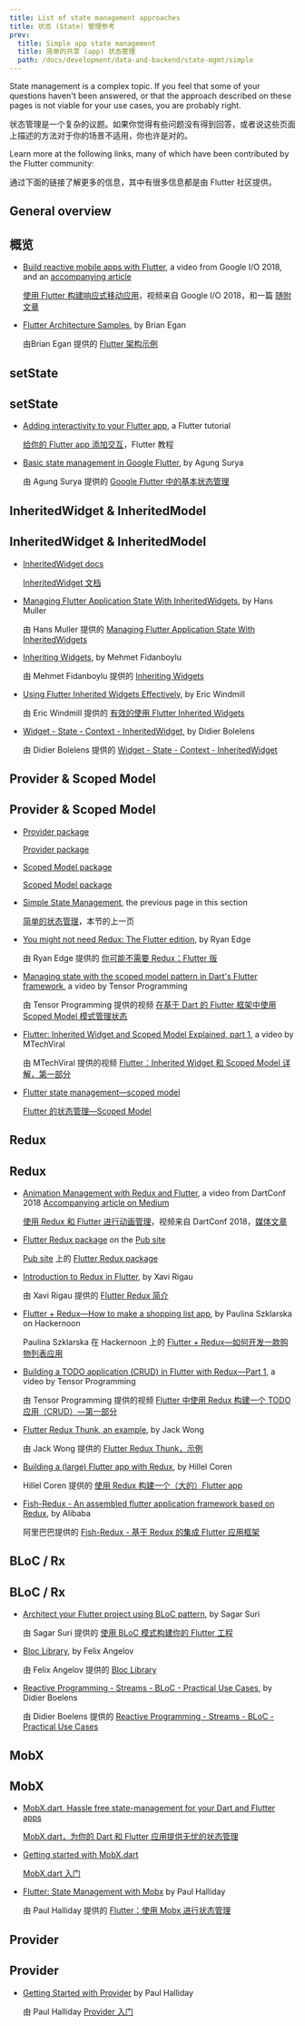 ```yaml
---
title: List of state management approaches
title: 状态 (State) 管理参考
prev:
  title: Simple app state management
  title: 简单的共享 (app) 状态管理
  path: /docs/development/data-and-backend/state-mgmt/simple
---
```


State management is a complex topic. If you feel that some of your questions
haven't been answered, or that the approach described on these pages
is not viable for your use cases, you are probably right.

状态管理是一个复杂的议题。如果你觉得有些问题没有得到回答，或者说这些页面上描述的方法对于你的场景不适用，你也许是对的。

Learn more at the following links, many of which have been contributed
by the Flutter community:

通过下面的链接了解更多的信息，其中有很多信息都是由 Flutter 社区提供。

## General overview

## 概览

* [Build reactive mobile apps with Flutter](https://www.youtube.com/watch?v=RS36gBEp8OI&feature=youtu.be),
  a video from Google I/O 2018, and an
  [accompanying article]({{site.flutter-medium}}/build-reactive-mobile-apps-in-flutter-companion-article-13950959e381)

  [使用 Flutter 构建响应式移动应用](https://www.youtube.com/watch?v=RS36gBEp8OI&feature=youtu.be)，视频来自 Google I/O 2018，和一篇 [随附文章]({{site.flutter-medium}}/build-reactive-mobile-apps-in-flutter-companion-article-13950959e381)

* [Flutter Architecture Samples](http://fluttersamples.com/), by Brian Egan

  由Brian Egan 提供的 [Flutter 架构示例](http://fluttersamples.com/)

## setState

## setState

* [Adding interactivity to your Flutter app](/docs/development/ui/interactive),
  a Flutter tutorial

  [给你的 Flutter app 添加交互](/docs/development/ui/interactive)，Flutter 教程

* [Basic state management in Google Flutter]({{site.medium}}/@agungsurya/basic-state-management-in-google-flutter-6ee73608f96d),
  by Agung Surya

  由 Agung Surya 提供的 [Google Flutter 中的基本状态管理]({{site.medium}}/@agungsurya/basic-state-management-in-google-flutter-6ee73608f96d)

## InheritedWidget &amp; InheritedModel 

## InheritedWidget &amp; InheritedModel 

* [InheritedWidget docs](https://api.flutter.dev/flutter/widgets/InheritedWidget-class.html)

  [InheritedWidget 文档](https://api.flutter.dev/flutter/widgets/InheritedWidget-class.html)

* [Managing Flutter Application State With InheritedWidgets]({{site.flutter-medium}}/managing-flutter-application-state-with-inheritedwidgets-1140452befe1),
  by Hans Muller

  由 Hans Muller 提供的 [Managing Flutter Application State With InheritedWidgets]({{site.flutter-medium}}/managing-flutter-application-state-with-inheritedwidgets-1140452befe1)

* [Inheriting Widgets](https://medium.com/@mehmetf_71205/inheriting-widgets-b7ac56dbbeb1),
  by Mehmet Fidanboylu

  由 Mehmet Fidanboylu 提供的 [Inheriting Widgets](https://medium.com/@mehmetf_71205/inheriting-widgets-b7ac56dbbeb1)

* [Using Flutter Inherited Widgets
  Effectively](https://ericwindmill.com/posts/using-flutter-inherited-widgets-effectively/),
  by Eric Windmill

  由 Eric Windmill 提供的 [有效的使用 Flutter Inherited Widgets](https://ericwindmill.com/posts/using-flutter-inherited-widgets-effectively/)

* [Widget - State - Context -
  InheritedWidget](https://www.didierboelens.com/2018/06/widget---state---context---inheritedwidget/),
  by Didier Bolelens

  由 Didier Bolelens 提供的 [Widget - State - Context - InheritedWidget](https://www.didierboelens.com/2018/06/widget---state---context---inheritedwidget/)

## Provider &amp; Scoped Model

## Provider &amp; Scoped Model

* [Provider package]({{site.pub-pkg}}/provider)

  [Provider package]({{site.pub-pkg}}/provider)

* [Scoped Model package]({{site.pub-pkg}}/scoped_model)

  [Scoped Model package]({{site.pub-pkg}}/scoped_model)

* [Simple State Management]({{site.url}}/docs/development/data-and-backend/state-mgmt/simple),
  the previous page in this section

  [简单的状态管理]({{site.url}}/docs/development/data-and-backend/state-mgmt/simple)，本节的上一页

* [You might not need Redux: The Flutter edition](https://proandroiddev.com/you-might-not-need-redux-the-flutter-edition-9c11eba006d7), by Ryan Edge

  由 Ryan Edge 提供的 [你可能不需要 Redux：Flutter 版](https://proandroiddev.com/you-might-not-need-redux-the-flutter-edition-9c11eba006d7)

* [Managing state with the scoped model pattern in Dart's Flutter
  framework](https://www.youtube.com/watch?v=-MCeWP3rgI0),
  a video by Tensor Programming

  由 Tensor Programming 提供的视频 [在基于 Dart 的 Flutter 框架中使用 Scoped Model 模式管理状态](https://www.youtube.com/watch?v=-MCeWP3rgI0)

* [Flutter: Inherited Widget and Scoped Model Explained,
  part 1](https://www.youtube.com/watch?v=j-27MZwRbFw),
  a video by MTechViral

  由 MTechViral 提供的视频 [Flutter：Inherited Widget 和 Scoped Model 详解，第一部分](https://www.youtube.com/watch?v=j-27MZwRbFw)

* [Flutter state management&mdash;scoped
  model](https://www.youtube.com/watch?v=Oql5bU-Uvso)

  [Flutter 的状态管理&mdash;Scoped Model](https://www.youtube.com/watch?v=Oql5bU-Uvso)

## Redux

## Redux

* [Animation Management with Redux and Flutter](https://www.youtube.com/watch?v=9ZkLtr0Fbgk), a video from DartConf 2018 [Accompanying article on Medium]({{site.flutter-medium}}/animation-management-with-flutter-and-flux-redux-94729e6585fa)

  [使用 Redux 和 Flutter 进行动画管理](https://www.youtube.com/watch?v=9ZkLtr0Fbgk)，视频来自 DartConf 2018，[媒体文章]({{site.flutter-medium}}/animation-management-with-flutter-and-flux-redux-94729e6585fa)

* [Flutter Redux package]({{site.pub-pkg}}/flutter_redux) on the [Pub site]({{site.pub}})

  [Pub site]({{site.pub}}) 上的 [Flutter Redux package]({{site.pub-pkg}}/flutter_redux) 

* [Introduction to Redux in Flutter](https://blog.novoda.com/introduction-to-redux-in-flutter/), by Xavi Rigau

  由 Xavi Rigau 提供的 [Flutter Redux 简介](https://blog.novoda.com/introduction-to-redux-in-flutter/)

* [Flutter + Redux&mdash;How to make a shopping list app](https://hackernoon.com/flutter-redux-how-to-make-shopping-list-app-1cd315e79b65),
  by Paulina Szklarska on Hackernoon

  Paulina Szklarska 在 Hackernoon 上的 [Flutter + Redux&mdash;如何开发一款购物列表应用](https://hackernoon.com/flutter-redux-how-to-make-shopping-list-app-1cd315e79b65)

* [Building a TODO application (CRUD) in Flutter with Redux&mdash;Part 1](https://www.youtube.com/watch?v=Wj216eSBBWs),
  a video by Tensor Programming

  由 Tensor Programming 提供的视频 [Flutter 中使用 Redux 构建一个 TODO 应用（CRUD）&mdash;第一部分](https://www.youtube.com/watch?v=Wj216eSBBWs)

* [Flutter Redux Thunk, an example]({{site.medium}}/flutterpub/flutter-redux-thunk-27c2f2b80a3b),
  by Jack Wong

  由 Jack Wong 提供的 [Flutter Redux Thunk，示例]({{site.medium}}/flutterpub/flutter-redux-thunk-27c2f2b80a3b)

* [Building a (large) Flutter app with Redux](https://hillelcoren.com/2018/06/01/building-a-large-flutter-app-with-redux/),
  by Hillel Coren

  Hillel Coren 提供的 [使用 Redux 构建一个（大的）Flutter app](https://hillelcoren.com/2018/06/01/building-a-large-flutter-app-with-redux/)

* [Fish-Redux - An assembled flutter application framework based on Redux](https://github.com/alibaba/fish-redux/),
  by Alibaba

  阿里巴巴提供的 [Fish-Redux - 基于 Redux 的集成 Flutter 应用框架](https://github.com/alibaba/fish-redux/)

## BLoC / Rx

## BLoC / Rx

* [Architect your Flutter project using BLoC pattern]({{site.medium}}/flutterpub/architecting-your-flutter-project-bd04e144a8f1),
  by Sagar Suri

  由 Sagar Suri 提供的 [使用 BLoC 模式构建你的 Flutter 工程]({{site.medium}}/flutterpub/architecting-your-flutter-project-bd04e144a8f1)

* [Bloc Library](https://felangel.github.io/bloc), by Felix Angelov

  由 Felix Angelov 提供的 [Bloc Library](https://felangel.github.io/bloc)

* [Reactive Programming - Streams - BLoC - Practical Use Cases](https://www.didierboelens.com/2018/12/reactive-programming---streams---bloc---practical-use-cases), by Didier Boelens

  由 Didier Boelens 提供的 [Reactive Programming - Streams - BLoC - Practical Use Cases](https://www.didierboelens.com/2018/12/reactive-programming---streams---bloc---practical-use-cases)

## MobX

## MobX

* [MobX.dart, Hassle free state-management for your Dart and Flutter apps](https://github.com/mobxjs/mobx.dart)

  [MobX.dart，为你的 Dart 和 Flutter 应用提供无忧的状态管理](https://github.com/mobxjs/mobx.dart)

* [Getting started with MobX.dart](https://mobx.pub/getting-started)

  [MobX.dart 入门](https://mobx.pub/getting-started)

* [Flutter: State Management with Mobx](https://developer.school/posts/flutter-state-management-with-mobx/) by Paul Halliday

  由 Paul Halliday 提供的 [Flutter：使用 Mobx 进行状态管理](https://developer.school/posts/flutter-state-management-with-mobx/)

## Provider

## Provider

* [Getting Started with Provider](https://developer.school/posts/flutter-provider-and-bloc-in-5-minutes/) by Paul Halliday

  由 Paul Halliday [Provider 入门](https://developer.school/posts/flutter-provider-and-bloc-in-5-minutes/)